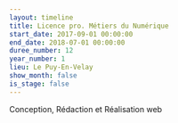 ```yaml
---
layout: timeline
title: Licence pro. Métiers du Numérique
start_date: 2017-09-01 00:00:00
end_date: 2018-07-01 00:00:00
duree_number: 12
year_number: 1
lieu: Le Puy-En-Velay
show_month: false
is_stage: false
---
```


Conception, R&eacute;daction et R&eacute;alisation web
